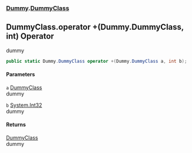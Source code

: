 ### [Dummy](./Dummy.md 'Dummy').[DummyClass](./Dummy-DummyClass.md 'Dummy.DummyClass')
## DummyClass.operator +(Dummy.DummyClass, int) Operator
dummy  
```csharp
public static Dummy.DummyClass operator +(Dummy.DummyClass a, int b);
```
#### Parameters
<a name='Dummy-DummyClass-op_Addition(Dummy-DummyClass_int)-a'></a>
`a` [DummyClass](./Dummy-DummyClass.md 'Dummy.DummyClass')  
dummy  
  
<a name='Dummy-DummyClass-op_Addition(Dummy-DummyClass_int)-b'></a>
`b` [System.Int32](https://docs.microsoft.com/en-us/dotnet/api/System.Int32 'System.Int32')  
dummy  
  
#### Returns
[DummyClass](./Dummy-DummyClass.md 'Dummy.DummyClass')  
dummy  
